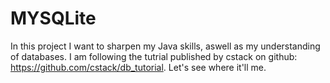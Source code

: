 # MYSQLite

In this project I want to sharpen my Java skills, aswell as my understanding of databases.
I am following the tutrial published by cstack on github: https://github.com/cstack/db_tutorial.
Let's see where it'll me.
